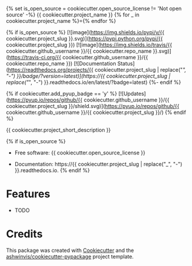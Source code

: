 {% set is_open_source = cookiecutter.open_source_license != 'Not open source' -%}
{{ cookiecutter.project_name }}
{% for _ in cookiecutter.project_name %}={% endfor %}

{% if is_open_source %}
[![image](https://img.shields.io/pypi/v/{{ cookiecutter.project_slug }}.svg)](https://pypi.python.org/pypi/{{ cookiecutter.project_slug }})
[![image](https://img.shields.io/travis/{{ cookiecutter.github_username }}/{{ cookiecutter.repo_name }}.svg)](https://travis-ci.org/{{ cookiecutter.github_username }}/{{ cookiecutter.repo_name }})
[![Documentation Status](https://readthedocs.org/projects/{{ cookiecutter.project_slug | replace("_", "-") }}/badge/?version=latest)](https://{{ cookiecutter.project_slug | replace("_", "-") }}.readthedocs.io/en/latest/?badge=latest)
{%- endif %}

{% if cookiecutter.add_pyup_badge == 'y' %}
[![Updates](https://pyup.io/repos/github/{{ cookiecutter.github_username }}/{{ cookiecutter.project_slug }}/shield.svg)](https://pyup.io/repos/github/{{ cookiecutter.github_username }}/{{ cookiecutter.project_slug }}/)
{% endif %}

{{ cookiecutter.project_short_description }}

{% if is_open_source %}

* Free software: {{ cookiecutter.open_source_license }}

* Documentation: https://{{ cookiecutter.project_slug | replace("_", "-") }}.readthedocs.io.
{% endif %}

# Features

* TODO

# Credits

This package was created with
[Cookiecutter](https://github.com/audreyr/cookiecutter) and the
[ashwinvis/cookiecutter-pypackage](https://github.com/ashwinvis/cookiecutter-pypackage)
project template.
